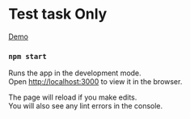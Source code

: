 # Test task Only

[Demo]([http://localhost:3000](https://sergeikamalian.github.io/only-test-task/))

### `npm start`

Runs the app in the development mode.\
Open [http://localhost:3000](http://localhost:3000) to view it in the browser.

The page will reload if you make edits.\
You will also see any lint errors in the console.
